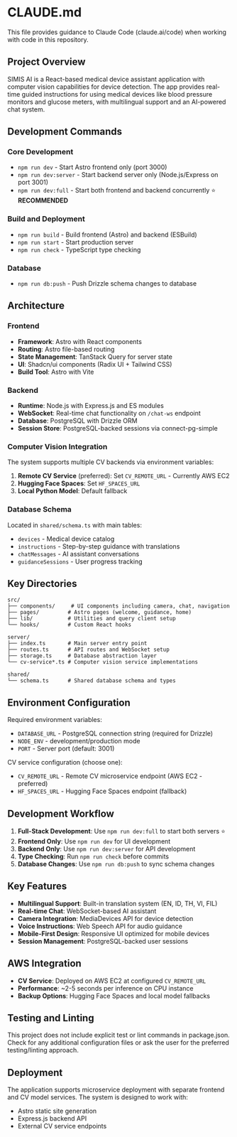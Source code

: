 # CLAUDE.md

This file provides guidance to Claude Code (claude.ai/code) when working with code in this repository.

## Project Overview

SIMIS AI is a React-based medical device assistant application with computer vision capabilities for device detection. The app provides real-time guided instructions for using medical devices like blood pressure monitors and glucose meters, with multilingual support and an AI-powered chat system.

## Development Commands

### Core Development
- `npm run dev` - Start Astro frontend only (port 3000)
- `npm run dev:server` - Start backend server only (Node.js/Express on port 3001)
- `npm run dev:full` - Start both frontend and backend concurrently ⭐ **RECOMMENDED**

### Build and Deployment
- `npm run build` - Build frontend (Astro) and backend (ESBuild)
- `npm run start` - Start production server
- `npm run check` - TypeScript type checking

### Database
- `npm run db:push` - Push Drizzle schema changes to database

## Architecture

### Frontend
- **Framework**: Astro with React components
- **Routing**: Astro file-based routing
- **State Management**: TanStack Query for server state
- **UI**: Shadcn/ui components (Radix UI + Tailwind CSS)
- **Build Tool**: Astro with Vite

### Backend
- **Runtime**: Node.js with Express.js and ES modules
- **WebSocket**: Real-time chat functionality on `/chat-ws` endpoint
- **Database**: PostgreSQL with Drizzle ORM
- **Session Store**: PostgreSQL-backed sessions via connect-pg-simple

### Computer Vision Integration
The system supports multiple CV backends via environment variables:
1. **Remote CV Service** (preferred): Set `CV_REMOTE_URL` - Currently AWS EC2
2. **Hugging Face Spaces**: Set `HF_SPACES_URL`
3. **Local Python Model**: Default fallback

### Database Schema
Located in `shared/schema.ts` with main tables:
- `devices` - Medical device catalog
- `instructions` - Step-by-step guidance with translations
- `chatMessages` - AI assistant conversations
- `guidanceSessions` - User progress tracking

## Key Directories

```
src/
├── components/     # UI components including camera, chat, navigation
├── pages/         # Astro pages (welcome, guidance, home)
├── lib/           # Utilities and query client setup
└── hooks/         # Custom React hooks

server/
├── index.ts       # Main server entry point
├── routes.ts      # API routes and WebSocket setup
├── storage.ts     # Database abstraction layer
└── cv-service*.ts # Computer vision service implementations

shared/
└── schema.ts      # Shared database schema and types
```

## Environment Configuration

Required environment variables:
- `DATABASE_URL` - PostgreSQL connection string (required for Drizzle)
- `NODE_ENV` - development/production mode
- `PORT` - Server port (default: 3001)

CV service configuration (choose one):
- `CV_REMOTE_URL` - Remote CV microservice endpoint (AWS EC2 - preferred)
- `HF_SPACES_URL` - Hugging Face Spaces endpoint (fallback)

## Development Workflow

1. **Full-Stack Development**: Use `npm run dev:full` to start both servers ⭐
2. **Frontend Only**: Use `npm run dev` for UI development
3. **Backend Only**: Use `npm run dev:server` for API development
4. **Type Checking**: Run `npm run check` before commits
5. **Database Changes**: Use `npm run db:push` to sync schema changes

## Key Features

- **Multilingual Support**: Built-in translation system (EN, ID, TH, VI, FIL)
- **Real-time Chat**: WebSocket-based AI assistant
- **Camera Integration**: MediaDevices API for device detection
- **Voice Instructions**: Web Speech API for audio guidance
- **Mobile-First Design**: Responsive UI optimized for mobile devices
- **Session Management**: PostgreSQL-backed user sessions

## AWS Integration

- **CV Service**: Deployed on AWS EC2 at configured `CV_REMOTE_URL`
- **Performance**: ~2-5 seconds per inference on CPU instance
- **Backup Options**: Hugging Face Spaces and local model fallbacks

## Testing and Linting

This project does not include explicit test or lint commands in package.json. Check for any additional configuration files or ask the user for the preferred testing/linting approach.

## Deployment

The application supports microservice deployment with separate frontend and CV model services. The system is designed to work with:
- Astro static site generation
- Express.js backend API
- External CV service endpoints